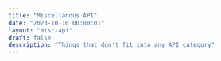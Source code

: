 ```yaml
---
title: "Miscellanous API"
date: "2023-10-10 00:00:01"
layout: "misc-api"
draft: false
description: "Things that don't fit into any API category"
---
```


